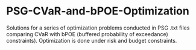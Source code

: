 # PSG-CVaR-and-bPOE-Optimization
Solutions for a series of optimization problems conducted in PSG .txt files comparing CVaR with bPOE (buffered probability of exceedance) constraints). Optimization is done under risk and budget constraints.

